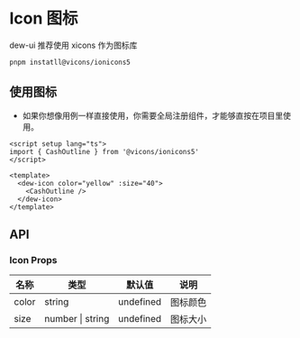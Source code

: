 # Icon 图标

dew-ui 推荐使用 xicons 作为图标库

```
pnpm instatll@vicons/ionicons5
```

## 使用图标

- 如果你想像用例一样直接使用，你需要全局注册组件，才能够直按在项目里使用。

<script setup lang="ts">
import { CashOutline } from '@vicons/ionicons5'
</script>

<dew-icon color="red" size="40">
  <CashOutline/>
</dew-icon>

<dew-icon color="green" size="60">
  <CashOutline/>
</dew-icon>

<dew-icon color="blue" size="80">
  <CashOutline/>
</dew-icon>

```vue
<script setup lang="ts">
import { CashOutline } from '@vicons/ionicons5'
</script>

<template>
  <dew-icon color="yellow" :size="40">
    <CashOutline />
  </dew-icon>
</template>
```

## API

### Icon Props

| 名称  | 类型             | 默认值    | 说明     |
| ----- | ---------------- | --------- | -------- |
| color | string           | undefined | 图标颜色 |
| size  | number \| string | undefined | 图标大小 |
